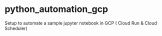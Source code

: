 # python_automation_gcp

Setup to automate a sample jupyter notebook in GCP ( Cloud Run & Cloud Scheduler)
